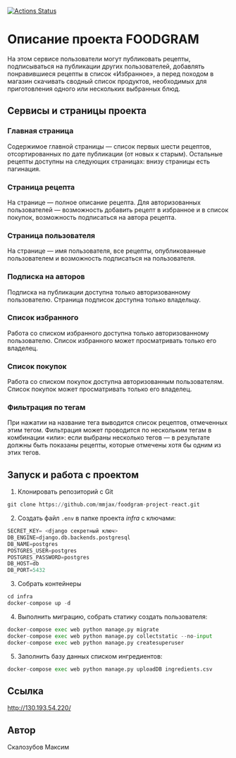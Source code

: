 [![Actions Status](https://github.com/mmjax/foodgram-project-react/workflows/foodgram_workflow.yml/badge.svg)](https://github.com/mmjax/foodgram-project-react/actions)

# Описание проекта FOODGRAM
На этом сервисе пользователи могут публиковать рецепты, подписываться на публикации других пользователей, добавлять понравившиеся рецепты в список «Избранное», а перед походом в магазин скачивать сводный список продуктов, необходимых для приготовления одного или нескольких выбранных блюд.
## Сервисы и страницы проекта
### Главная страница
Содержимое главной страницы — список первых шести рецептов, отсортированных по дате публикации (от новых к старым). Остальные рецепты доступны на следующих страницах: внизу страницы есть пагинация.
### Страница рецепта
На странице — полное описание рецепта. Для авторизованных пользователей — возможность добавить рецепт в избранное и в список покупок, возможность подписаться на автора рецепта.
### Страница пользователя
На странице — имя пользователя, все рецепты, опубликованные пользователем и возможность подписаться на пользователя.
### Подписка на авторов
Подписка на публикации доступна только авторизованному пользователю. Страница подписок доступна только владельцу.
### Список избранного
Работа со списком избранного доступна только авторизованному пользователю. Список избранного может просматривать только его владелец.
### Список покупок
Работа со списком покупок доступна авторизованным пользователям. Список покупок может просматривать только его владелец.
### Фильтрация по тегам
При нажатии на название тега выводится список рецептов, отмеченных этим тегом. Фильтрация может проводится по нескольким тегам в комбинации «или»: если выбраны несколько тегов — в результате должны быть показаны рецепты, которые отмечены хотя бы одним из этих тегов.
## Запуск и работа с проектом
1) Клонировать репозиторий c Git
```python
git clone https://github.com/mmjax/foodgram-project-react.git
```
2) Создать файл ```.env``` в папке проекта _infra_ c ключами:
```python
SECRET_KEY= <django секретный ключ>
DB_ENGINE=django.db.backends.postgresql
DB_NAME=postgres
POSTGRES_USER=postgres
POSTGRES_PASSWORD=postgres
DB_HOST=db
DB_PORT=5432
```
3) Собрать контейнеры
```python
cd infra
docker-compose up -d
```
4) Выполнить миграцию, собрать статику создать пользователя:
```python
docker-compose exec web python manage.py migrate
docker-compose exec web python manage.py collectstatic --no-input  
docker-compose exec web python manage.py createsuperuser
```
5) Заполнить базу данных списком ингредиентов:
```python
docker-compose exec web python manage.py uploadDB ingredients.csv
```

## Ссылка
http://130.193.54.220/

## Автор
Скалозубов Максим
